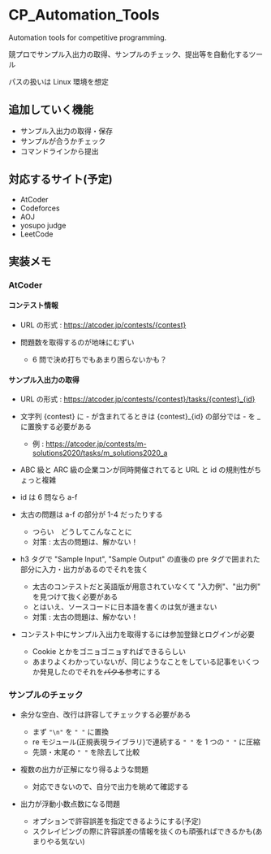 # CP_Automation_Tools
Automation tools for competitive programming. 

競プロでサンプル入出力の取得、サンプルのチェック、提出等を自動化するツール

パスの扱いは Linux 環境を想定

## 追加していく機能

- サンプル入出力の取得・保存
- サンプルが合うかチェック
- コマンドラインから提出

## 対応するサイト(予定)

- AtCoder
- Codeforces
- AOJ
- yosupo judge
- LeetCode

## 実装メモ

### AtCoder

#### コンテスト情報

- URL の形式 : https://atcoder.jp/contests/{contest}

- 問題数を取得するのが地味にむずい
  - 6 問で決め打ちでもあまり困らないかも？

#### サンプル入出力の取得

- URL の形式 : https://atcoder.jp/contests/{contest}/tasks/{contest}_{id}

- 文字列 {contest} に - が含まれてるときは {contest}_{id} の部分では - を _ に置換する必要がある
  - 例 : https://atcoder.jp/contests/m-solutions2020/tasks/m_solutions2020_a

- ABC 級と ARC 級の企業コンが同時開催されてると URL と id の規則性がちょっと複雑

- id は 6 問なら a-f

- 太古の問題は a-f の部分が 1-4 だったりする
  - つらい　どうしてこんなことに
  - 対策 : 太古の問題は、解かない！

- h3 タグで "Sample Input", "Sample Output" の直後の pre タグで囲まれた部分に入力・出力があるのでそれを抜く
  - 太古のコンテストだと英語版が用意されていなくて "入力例"、"出力例" を見つけて抜く必要がある
  - とはいえ、ソースコードに日本語を書くのは気が進まない
  - 対策 : 太古の問題は、解かない！

- コンテスト中にサンプル入出力を取得するには参加登録とログインが必要
  - Cookie とかをゴニョゴニョすればできるらしい
  - あまりよくわかっていないが、同じようなことをしている記事をいくつか発見したのでそれを~~パクる~~参考にする

### サンプルのチェック

- 余分な空白、改行は許容してチェックする必要がある
  - まず ```"\n"``` を ```" "``` に置換
  - re モジュール(正規表現ライブラリ)で連続する ```" "``` を 1 つの ```" "``` に圧縮
  - 先頭・末尾の ```" "``` を除去して比較

- 複数の出力が正解になり得るような問題
  - 対応できないので、自分で出力を眺めて確認する

- 出力が浮動小数点数になる問題
  - オプションで許容誤差を指定できるようにする(予定)
  - スクレイピングの際に許容誤差の情報を抜くのも頑張ればできるかも(あまりやる気ない)